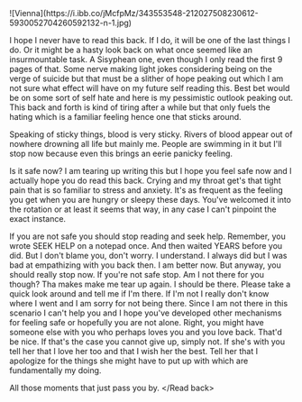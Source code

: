 <Read back>
![Vienna](https://i.ibb.co/jMcfpMz/343553548-212027508230612-5930052704260592132-n-1.jpg)

I hope I never have to read this back. If I do, it will be one of the last things I do. Or it might be a hasty look back on what once seemed like an insurmountable task. A Sisyphean one, even though I only read the first 9 pages of that. Some nerve making light jokes considering being on the verge of suicide but that must be a slither of hope peaking out which I am not sure what effect will have on my future self reading this. Best bet would be on some sort of self hate and here is my pessimistic outlook peaking out. This back and forth is kind of tiring after a while but that only fuels the hating which is a familiar feeling hence one that sticks around.

Speaking of sticky things, blood is very sticky. Rivers of blood appear out of nowhere drowning all life but mainly me. People are swimming in it but I'll stop now because even this brings an eerie panicky feeling.

Is it safe now? I am tearing up writing this but I hope you feel safe now and I actually hope you do read this back. Crying and my throat get's that tight pain that is so familiar to stress and anxiety. It's as frequent as the feeling you get when you are hungry or sleepy these days. You've welcomed it into the rotation or at least it seems that way, in any case I can't pinpoint the exact instance.

If you are not safe you should stop reading and seek help. Remember, you wrote SEEK HELP on a notepad once. And then waited YEARS before you did. But I don't blame you, don't worry. I understand. I always did but I was bad at empathizing with you back then. I am better now. But anyway, you should really stop now. If you're not safe stop. Am I not there for you though? Tha makes make me tear up again. I should be there. Please take a quick look around and tell me if I'm there. If I'm not I really don't know where I went and I am sorry for not being there. Since I am not there in this scenario I can't help you and I hope you've developed other mechanisms for feeling safe or hopefully you are not alone. Right, you might have someone else with you who perhaps loves you and you love back. That'd be nice. If that's the case you cannot give up, simply not. If she's with you tell her that I love her too and that I wish her the best. Tell her that I apologize for the things she might have to put up with which are fundamentally my doing.

All those moments that just pass you by.
</Read back>
